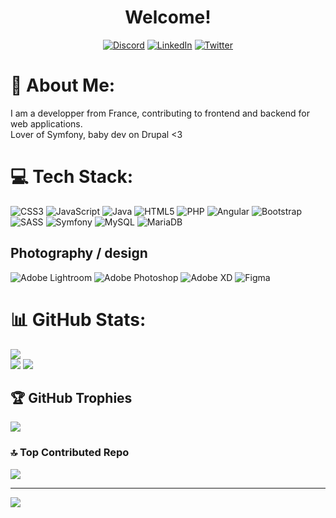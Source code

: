 <div id="header" align="center">
    <h1>Welcome!</h1>

[![Discord](https://img.shields.io/badge/Discord-%237289DA.svg?logo=discord&logoColor=white)](https://discord.gg/nenyim) [![LinkedIn](https://img.shields.io/badge/LinkedIn-%230077B5.svg?logo=linkedin&logoColor=white)](https://linkedin.com/in/alexane-trubert) [![Twitter](https://img.shields.io/badge/Twitter-%231DA1F2.svg?logo=Twitter&logoColor=white)](https://twitter.com/alexewan) 

</div>

# 💫 About Me:
I am a developper from France, contributing to frontend and backend for web applications.  
Lover of Symfony, baby dev on Drupal <3

# 💻 Tech Stack:
![CSS3](https://img.shields.io/badge/css3-%231572B6.svg?style=for-the-badge&logo=css3&logoColor=white) ![JavaScript](https://img.shields.io/badge/javascript-%23323330.svg?style=for-the-badge&logo=javascript&logoColor=%23F7DF1E) ![Java](https://img.shields.io/badge/java-%23ED8B00.svg?style=for-the-badge&logo=java&logoColor=white) ![HTML5](https://img.shields.io/badge/html5-%23E34F26.svg?style=for-the-badge&logo=html5&logoColor=white) ![PHP](https://img.shields.io/badge/php-%23777BB4.svg?style=for-the-badge&logo=php&logoColor=white) ![Angular](https://img.shields.io/badge/angular-%23DD0031.svg?style=for-the-badge&logo=angular&logoColor=white) ![Bootstrap](https://img.shields.io/badge/bootstrap-%23563D7C.svg?style=for-the-badge&logo=bootstrap&logoColor=white) ![SASS](https://img.shields.io/badge/SASS-hotpink.svg?style=for-the-badge&logo=SASS&logoColor=white) ![Symfony](https://img.shields.io/badge/symfony-%23000000.svg?style=for-the-badge&logo=symfony&logoColor=white) ![MySQL](https://img.shields.io/badge/mysql-%2300f.svg?style=for-the-badge&logo=mysql&logoColor=white) ![MariaDB](https://img.shields.io/badge/MariaDB-003545?style=for-the-badge&logo=mariadb&logoColor=white) 

## Photography / design
![Adobe Lightroom](https://img.shields.io/badge/Adobe%20Lightroom-31A8FF.svg?style=for-the-badge&logo=Adobe%20Lightroom&logoColor=white) ![Adobe Photoshop](https://img.shields.io/badge/adobephotoshop-%2331A8FF.svg?style=for-the-badge&logo=adobephotoshop&logoColor=white) ![Adobe XD](https://img.shields.io/badge/Adobe%20XD-470137?style=for-the-badge&logo=Adobe%20XD&logoColor=#FF61F6) 	![Figma](https://img.shields.io/badge/figma-%23F24E1E.svg?style=for-the-badge&logo=figma&logoColor=white)

# 📊 GitHub Stats:
![](https://github-readme-stats.vercel.app/api/top-langs/?username=alexanetrubert&theme=onedark&hide_border=false&include_all_commits=false&count_private=false&layout=compact)<br>
![](https://github-readme-streak-stats.herokuapp.com/?user=alexanetrubert&theme=onedark&hide_border=false)
![](https://github-readme-stats.vercel.app/api?username=alexanetrubert&theme=onedark&hide_border=false&include_all_commits=false&count_private=false)

## 🏆 GitHub Trophies
![](https://github-profile-trophy.vercel.app/?username=alexanetrubert&theme=onedark&no-frame=false&no-bg=true&margin-w=4)

### 🔝 Top Contributed Repo
![](https://github-contributor-stats.vercel.app/api?username=alexanetrubert&limit=5&theme=dark&combine_all_yearly_contributions=true)


---
[![](https://visitcount.itsvg.in/api?id=alexanetrubert&icon=0&color=0)](https://visitcount.itsvg.in)

<!-- Proudly created with GPRM ( https://gprm.itsvg.in ) -->

